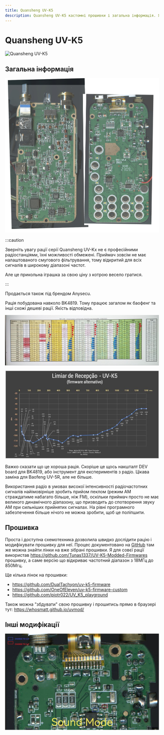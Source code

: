 ```yaml
---
title: Quansheng UV-K5
description: Quansheng UV-K5 кастомні прошивки і загальна інформація. Як прошити рацію Quansheng UV-K5. Розблокування частот Quansheng UV-K5. Anysecu UV-K5.
---
```


# Quansheng UV-K5

![Quansheng UV-K5](./img/d_s_c00782.jpg)

## Загальна інформація

![Плата рації](./img/q_s__u_v__k5_export.jpg)

:::caution

Зверніть увагу рації серії Quansheng UV-Kx не є професійними радіостанціями, їхні можливості обмежені. Приймач зовсім не має налаштованого смугового фільтрування, тому відкритий для всіх сигналів в широкому діапазоні частот.

Але це прикольна іграшка за свою ціну з котрою весело гратися.

:::

Продається також під брендом Anysecu.

Рація побудована навколо BK4819. Тому працює загалом як баофенг та інші схожі дешеві рації. Якість відповідна.

![UV-K5 Таблиця потужності на передачу TX](./img/photo_2023-06-26_04-23-42.jpg)

![UV-K5 мінімальний сигнал RX, який можна виявити](./img/photo_2023-07-05_16-10-34.jpg)

Важко сказати що це хороша рація. Скоріше це щось накшталт DEV board для BK4819, або інструмент для експериментів з радіо. Цікава заміна для Baofeng UV-5R, але не більше.

Використання радіо в умовах високої інтенсивності радіочастотних сигналів найімовірніше зробить прийом пеклом (режим AM страждатиме набагато більше, ніж FM), оскільки приймач просто не має великого динамічного діапазону, що призводить до спотворення звуку AM при сильніших прийнятих сигналах. На рівні програмного забезпечення більше нічого не можна зробити, щоб це поліпшити.

## Прошивка

Проста і доступна схемотехника дозволила швидко дослідити рацію і модифікувати прошивку для неї. Процес документовано на [GitHub](https://github.com/amnemonic/Quansheng_UV-K5_Firmware) там же можна знайти лінки на вже зібрані прошивки. Я для совєї рації використав https://github.com/Tunas1337/UV-K5-Modded-Firmwares прошивку, а саме версію що відкриває частотний діапазон з 18МГц до 850Мгц.

Ще кілька лінок на прошивки:
* https://github.com/DualTachyon/uv-k5-firmware
* https://github.com/OneOfEleven/uv-k5-firmware-custom
* https://github.com/piotr022/UV_K5_playground

Також можна "збдувати" свою прошивку і прошитись прямо в браузері тут: https://whosmatt.github.io/uvmod/

## Інші модифікації

![Заміна конденцаторів може підвищити якість звуку в рації](./img/photo_2023-07-03_09-17-53.jpg)
